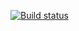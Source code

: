 [![Build status](https://ci.appveyor.com/api/projects/status/6jnhgxwpx64em41o/branch/master?svg=true)](https://ci.appveyor.com/project/maliukota/page-object-s/branch/master)
